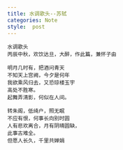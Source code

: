 ```yaml
---
title: 水调歌头--苏轼
categories: Note
style:  post
---
```


    水调歌头
    丙辰中秋，欢饮达旦，大醉，作此篇，兼怀子由

    明月几时有，把酒问青天
    不知天上宫阙，今夕是何年
    我欲乘风归去，又恐琼楼玉宇
    高处不胜寒。
    起舞弄清影，何似在人间。

    转朱阁，低绮户，照无眠
    不应有恨，何事长向别时圆
    人有悲欢离合，月有阴晴圆缺，
    此事古难全。
    但愿人长久，千里共婵娟

